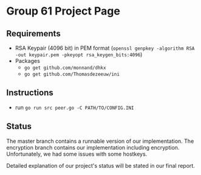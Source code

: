 # Group 61 Project Page
## Requirements
* RSA Keypair (4096 bit) in PEM format (`openssl genpkey -algorithm RSA -out keypair.pem -pkeyopt rsa_keygen_bits:4096`)
* Packages
    * `go get github.com/monnand/dhkx`
    * `go get github.com/Thomasdezeeuw/ini`

## Instructions
* run `go run src peer.go -C PATH/TO/CONFIG.INI`

## Status
The master branch contains a runnable version of our implementation.
The encryption branch contains our implementation including encryption. Unfortunately, we had some issues with some hostkeys.

Detailed explanation of our project's status will be stated in our final report.